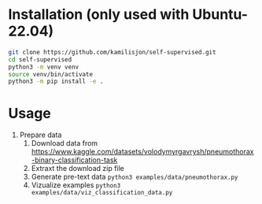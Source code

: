 # Installation (only used with Ubuntu-22.04)
```sh
git clone https://github.com/kamilisjon/self-supervised.git
cd self-supervised
python3 -m venv venv
source venv/bin/activate
python3 -m pip install -e .
```
# Usage
1. Prepare data
    1. Download data from https://www.kaggle.com/datasets/volodymyrgavrysh/pneumothorax-binary-classification-task
    1. Extraxt the download zip file
    1. Generate pre-text data `python3 examples/data/pneumothorax.py`
    1. Vizualize examples `python3 examples/data/viz_classification_data.py`
